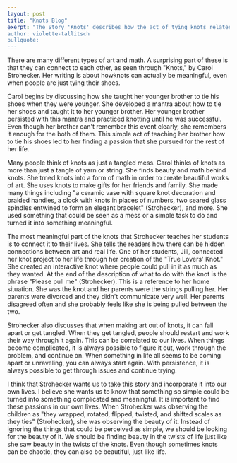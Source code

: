 ```yaml
---
layout: post
title: "Knots Blog"
exerpt: "The Story 'Knots' describes how the act of tying knots relates to our lives.
author: violette-tallitsch
pullquote: 
---
```


There are many different types of art and math. A surprising part of these is that they can connect to each other, as seen through "Knots," by Carol Strohecker. Her writing is about howknots can actually be meaningful, even when people are just tying their shoes.

Carol begins by discussing how she taught her younger brother to tie his shoes when they were younger. She developed a mantra about how to tie her shoes and taught it to her younger brother. Her younger brother persisted with this mantra and practiced knotting until he was successful. Even though her brother can't remember this event clearly, she remembers it enough for the both of them. This simple act of teaching her brother how to tie his shoes led to her finding a passion that she pursued for the rest of her life.

Many people think of knots as just a tangled mess. Carol thinks of knots as more than just a tangle of yarn or string. She finds beauty and math behind knots. She trned knots into a form of math in order to create beautiful works of art. She uses knots to make gifts for her friends and family. She made many things including "a ceramic vase with square knot decoration and braided handles, a clock with knots in places of numbers, two seared glass spindles entwined to form an elegant bracelet" (Strohecker), and more. She used something that could be seen as a mess or a simple task to do and turned it into something meaningful.

The most meaningful part of the knots that Strohecker teaches her students is to connect it to their lives. She tells the readers how there can be hidden connections between art and real life. One of her students, Jill, connected her knot project to her life through her creation of the "True Lovers' Knot." She created an interactive knot where people could pull in it as much as they wanted. At the end of the description of what to do with the knot is the phrase "Please pull me" (Strohecker). This is a reference to her home situation. She was the knot and her parents were the strings pulling her. Her parents were divorced and they didn't communicate very well. Her parents disagreed often and she probably feels like she is being pulled between the two. 

Strohecker also discusses that when making art out of knots, it can fall apart or get tangled. When they get tangled, people should restart and work their way through it again. This can be correlated to our lives. When things become complicated, it is always possible to figure it out, work through the problem, and continue on. When something in life all seems to be coming apart or unraveling, you can always start again. With persistence, it is always possible to get through issues and continue trying.

I think that Strohecker wants us to take this story and incorporate it into our own lives. I believe she wants us to know that something so simple could be turned into something complicated and meaningful. It is important to find these passions in our own lives. When Strohecker was observing the children as "they wrapped, rotated, flipped, twisted, and shifted scales as they ties" (Strohecker), she was observing the beauty of it. Instead of ignoring the things that could be perceived as simple, we should be looking for the beauty of it. We should be finding beauty in the twists of life just like she saw beauty in the twists of the knots. Even though sometimes knots can be chaotic, they can also be beautiful, just like life.

